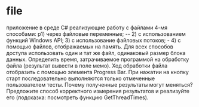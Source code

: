 # file
приложение в среде C# реализующие работу с файлами 4-мя способами:
 р1) через файловые переменные; --
2) с использованием функций Windows API;
 3) c использование файловых потоков; -
4) с помощью файлов, отображаемых на память. Для всех способов доступа использовать один и тат же файл, одинаковый размер блока данных. Определить время, затрачиваемое программой на обработку файла (результат вывести в поле мемо). Ход обработки файла отобразить с помощью элемента Progress Bar. При нажатии на кнопку старт последовательно выполняются только отмеченные пользователем тесты. Почему полученные результаты могут меняться? Предложите способ корректного измерения результатов и реализуйте его (подсказка: посмотреть функцию GetThreadTimes). 
